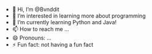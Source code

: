 - 👋 Hi, I’m @Bvnddit
- 👀 I’m interested in learning more about programming
- 🌱 I’m currently learning Python and Java!
- 📫 How to reach me ...
- 😄 Pronouns: ...
- ⚡ Fun fact: not having a fun fact

<!---
Bvnddit/Bvnddit is a ✨ special ✨ repository because its `README.md` (this file) appears on your GitHub profile.
You can click the Preview link to take a look at your changes.
--->
